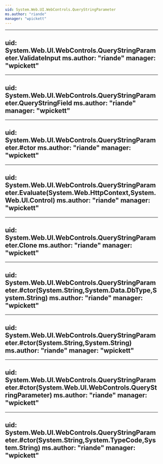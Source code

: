 ```yaml
---
uid: System.Web.UI.WebControls.QueryStringParameter
ms.author: "riande"
manager: "wpickett"
---
```


---
uid: System.Web.UI.WebControls.QueryStringParameter.ValidateInput
ms.author: "riande"
manager: "wpickett"
---

---
uid: System.Web.UI.WebControls.QueryStringParameter.QueryStringField
ms.author: "riande"
manager: "wpickett"
---

---
uid: System.Web.UI.WebControls.QueryStringParameter.#ctor
ms.author: "riande"
manager: "wpickett"
---

---
uid: System.Web.UI.WebControls.QueryStringParameter.Evaluate(System.Web.HttpContext,System.Web.UI.Control)
ms.author: "riande"
manager: "wpickett"
---

---
uid: System.Web.UI.WebControls.QueryStringParameter.Clone
ms.author: "riande"
manager: "wpickett"
---

---
uid: System.Web.UI.WebControls.QueryStringParameter.#ctor(System.String,System.Data.DbType,System.String)
ms.author: "riande"
manager: "wpickett"
---

---
uid: System.Web.UI.WebControls.QueryStringParameter.#ctor(System.String,System.String)
ms.author: "riande"
manager: "wpickett"
---

---
uid: System.Web.UI.WebControls.QueryStringParameter.#ctor(System.Web.UI.WebControls.QueryStringParameter)
ms.author: "riande"
manager: "wpickett"
---

---
uid: System.Web.UI.WebControls.QueryStringParameter.#ctor(System.String,System.TypeCode,System.String)
ms.author: "riande"
manager: "wpickett"
---
